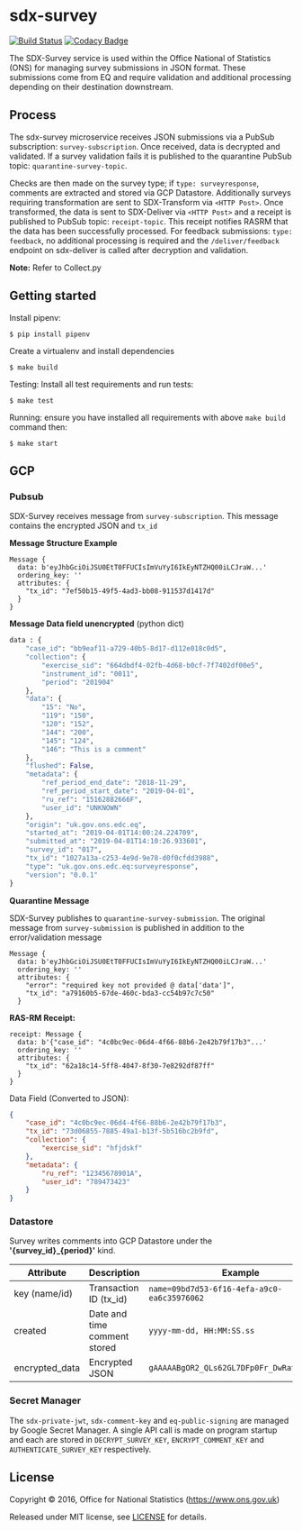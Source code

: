 # sdx-survey

[![Build Status](https://github.com/ONSdigital/sdx-survey/workflows/Build/badge.svg)](https://github.com/ONSdigital/sdx-survey) [![Codacy Badge](https://api.codacy.com/project/badge/Grade/0d8f1899b0054322b9d0ec8f2bd62d86)](https://www.codacy.com/app/ons-sdc/sdx-survey?utm_source=github.com&amp;utm_medium=referral&amp;utm_content=ONSdigital/sdx-survey&amp;utm_campaign=Badge_Grade)

The SDX-Survey service is used within the Office National of Statistics (ONS) for managing survey submissions in JSON
format. These submissions come from EQ and require validation and additional processing depending on their destination downstream.

## Process

The sdx-survey microservice receives JSON submissions via a PubSub subscription: `survey-subscription`. Once received, 
data is decrypted and validated. If a survey validation fails it is published to
the quarantine PubSub topic: `quarantine-survey-topic`. 

Checks are then made on the survey type; if `type: surveyresponse`, comments are extracted and stored via GCP Datastore. Additionally surveys requiring transformation are 
sent to SDX-Transform via `<HTTP Post>`. Once transformed, the data is sent to SDX-Deliver via `<HTTP Post>` and a receipt is published to PubSub 
topic: `receipt-topic`. This receipt notifies RASRM that the data has been successfully processed. For feedback submissions: `type: feedback`, 
no additional processing is required and the `/deliver/feedback` endpoint on sdx-deliver is called after decryption and validation.

**Note:** Refer to Collect.py

## Getting started
Install pipenv:
```shell
$ pip install pipenv
```

Create a virtualenv and install dependencies
```shell
$ make build
```

Testing:
Install all test requirements and run tests:
```shell
$ make test
```

Running:
ensure you have installed all requirements with above `make build` command then:
```shell
$ make start
```

## GCP

### Pubsub

SDX-Survey receives message from `survey-subscription`. This message contains the encrypted JSON and `tx_id`

**Message Structure Example**
```code
Message {
  data: b'eyJhbGciOiJSU0EtT0FFUCIsImVuYyI6IkEyNTZHQ00iLCJraW...'
  ordering_key: ''
  attributes: {
    "tx_id": "7ef50b15-49f5-4ad3-bb08-911537d1417d"
  }
}
```

**Message Data field unencrypted**
(python dict)
```python
data : {
    "case_id": "bb9eaf11-a729-40b5-8d17-d112e018c0d5",
    "collection": {
        "exercise_sid": "664dbdf4-02fb-4d68-b0cf-7f7402df00e5",
        "instrument_id": "0011",
        "period": "201904"
    },
    "data": {
        "15": "No",
        "119": "150",
        "120": "152",
        "144": "200",
        "145": "124",
        "146": "This is a comment"
    },
    "flushed": False,
    "metadata": {
        "ref_period_end_date": "2018-11-29",
        "ref_period_start_date": "2019-04-01",
        "ru_ref": "15162882666F",
        "user_id": "UNKNOWN"
    },
    "origin": "uk.gov.ons.edc.eq",
    "started_at": "2019-04-01T14:00:24.224709",
    "submitted_at": "2019-04-01T14:10:26.933601",
    "survey_id": "017",
    "tx_id": "1027a13a-c253-4e9d-9e78-d0f0cfdd3988",
    "type": "uk.gov.ons.edc.eq:surveyresponse",
    "version": "0.0.1"
}       
```

    
**Quarantine Message**

SDX-Survey publishes to `quarantine-survey-submission`. The original message from `survey-submission` 
is published in addition to the error/validation message 

```code
Message {
  data: b'eyJhbGciOiJSU0EtT0FFUCIsImVuYyI6IkEyNTZHQ00iLCJraW...'
  ordering_key: ''
  attributes: {
    "error": "required key not provided @ data['data']",
    "tx_id": "a79160b5-67de-460c-bda3-cc54b97c7c50"
  }
```


**RAS-RM Receipt:**
```
receipt: Message {
  data: b'{"case_id": "4c0bc9ec-06d4-4f66-88b6-2e42b79f17b3"...'
  ordering_key: ''
  attributes: {
    "tx_id": "62a18c14-5ff8-4047-8f30-7e8292df87ff"
  }
}
```
Data Field (Converted to JSON):
```json
{
	"case_id": "4c0bc9ec-06d4-4f66-88b6-2e42b79f17b3",
	"tx_id": "73d06855-7885-49a1-b13f-5b516bc2b9fd",
	"collection": {
		"exercise_sid": "hfjdskf"
	},
	"metadata": {
		"ru_ref": "12345678901A",
		"user_id": "789473423"
	}
}
```

### Datastore
Survey writes comments into GCP Datastore under the **'{survey_id}_{period}'** kind.

| Attribute       | Description                  | Example
|-----------------|------------------------------|----------------
| key (name/id)   | Transaction ID (tx_id)       | `name=09bd7d53-6f16-4efa-a9c0-ea6c35976062`
| created         | Date and time comment stored | `yyyy-mm-dd, HH:MM:SS.ss`
| encrypted_data  | Encrypted JSON               | `gAAAAABgOR2_QLs62GL7DFp0Fr_DwRatIQlWK...`


### Secret Manager

The `sdx-private-jwt`,  `sdx-comment-key` and `eq-public-signing` are managed by Google Secret Manager. A single API call is made on program startup
and each are stored in `DECRYPT_SURVEY_KEY`, `ENCRYPT_COMMENT_KEY` and `AUTHENTICATE_SURVEY_KEY` respectively.


## License

Copyright © 2016, Office for National Statistics (https://www.ons.gov.uk)

Released under MIT license, see [LICENSE](LICENSE) for details.